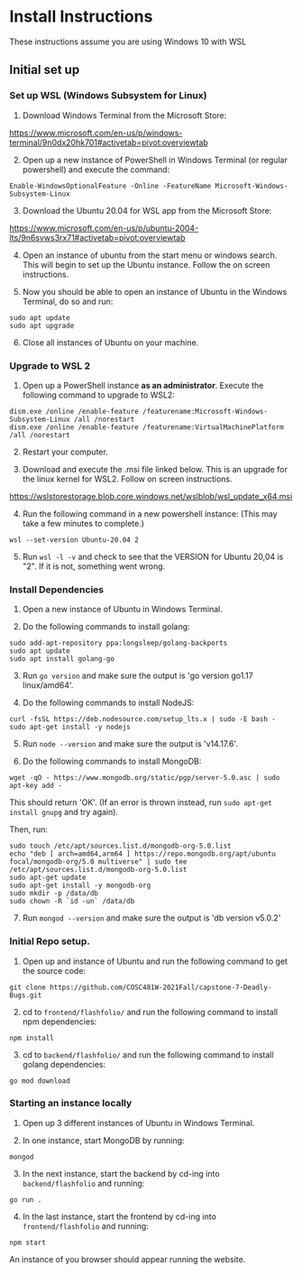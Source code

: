 # Install Instructions

These instructions assume you are using Windows 10 with WSL

## Initial set up

### Set up WSL (Windows Subsystem for Linux)

1) Download Windows Terminal from the Microsoft Store:

https://www.microsoft.com/en-us/p/windows-terminal/9n0dx20hk701#activetab=pivot:overviewtab

2) Open up a new instance of PowerShell in Windows Terminal (or regular powershell) and execute the command:

```
Enable-WindowsOptionalFeature -Online -FeatureName Microsoft-Windows-Subsystem-Linux
```

3) Download the Ubuntu 20.04 for WSL app from the Microsoft Store:

https://www.microsoft.com/en-us/p/ubuntu-2004-lts/9n6svws3rx71#activetab=pivot:overviewtab

4) Open an instance of ubuntu from the start menu or windows search. This will begin to set up the Ubuntu instance. Follow the on screen instructions.

5) Now you should be able to open an instance of Ubuntu in the Windows Terminal, do so and run: 

```
sudo apt update
sudo apt upgrade
```

6) Close all instances of Ubuntu on your machine.

### Upgrade to WSL 2

1) Open up a PowerShell instance **as an administrator**. Execute the following command to upgrade to WSL2:

```
dism.exe /online /enable-feature /featurename:Microsoft-Windows-Subsystem-Linux /all /norestart
dism.exe /online /enable-feature /featurename:VirtualMachinePlatform /all /norestart
```

2) Restart your computer.

3) Download and execute the .msi file linked below. This is an upgrade for the linux kernel for WSL2. Follow on screen instructions.

https://wslstorestorage.blob.core.windows.net/wslblob/wsl_update_x64.msi

4) Run the following command in a new powershell instance: (This may take a few minutes to complete.)

```
wsl --set-version Ubuntu-20.04 2
```

5) Run `wsl -l -v` and check to see that the VERSION for Ubuntu 20,04 is "2". If it is not, something went wrong.

### Install Dependencies

1) Open a new instance of Ubuntu in Windows Terminal.

2) Do the following commands to install golang:

```
sudo add-apt-repository ppa:longsleep/golang-backports
sudo apt update
sudo apt install golang-go
```

3) Run `go version` and make sure the output is 'go version go1.17 linux/amd64'.

4) Do the following commands to install NodeJS:

```
curl -fsSL https://deb.nodesource.com/setup_lts.x | sudo -E bash -
sudo apt-get install -y nodejs
```

5) Run `node --version` and make sure the output is 'v14.17.6'.

6) Do the following commands to install MongoDB:

```
wget -qO - https://www.mongodb.org/static/pgp/server-5.0.asc | sudo apt-key add -
```

This should return 'OK'. (If an error is thrown instead, run `sudo apt-get install gnupg` and try again).

Then, run:

```
sudo touch /etc/apt/sources.list.d/mongodb-org-5.0.list
echo "deb [ arch=amd64,arm64 ] https://repo.mongodb.org/apt/ubuntu focal/mongodb-org/5.0 multiverse" | sudo tee /etc/apt/sources.list.d/mongodb-org-5.0.list
sudo apt-get update
sudo apt-get install -y mongodb-org
sudo mkdir -p /data/db
sudo chown -R `id -un` /data/db
```

7) Run `mongod --version` and make sure the output is 'db version v5.0.2'

### Initial Repo setup.

1) Open up and instance of Ubuntu and run the following command to get the source code:

```
git clone https://github.com/COSC481W-2021Fall/capstone-7-Deadly-Bugs.git
```

2) cd to `frontend/flashfolio/` and run the following command to install npm dependencies:

```
npm install
```

3) cd to `backend/flashfolio/` and run the following command to install golang dependencies:

```
go mod download
```

### Starting an instance locally

1) Open up 3 different instances of Ubuntu in Windows Terminal.

2) In one instance, start MongoDB by running:

```
mongod
```

3) In the next instance, start the backend by cd-ing into `backend/flashfolio` and running:

```
go run .
```

4) In the last instance, start the frontend by cd-ing into `frontend/flashfolio` and running:

```
npm start
```

An instance of you browser should appear running the website.



